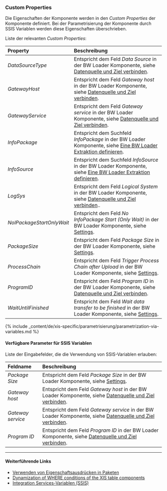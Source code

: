 ### Custom Properties

Die Eigenschaften der Komponente werden in den *Custom Properties* der Komponente definiert.
Bei der Parametrisierung der Komponente durch SSIS Variablen werden diese Eigenschaften überschrieben.

Liste der relevanten *Custom Properties*:

|Property|Beschreibung|
|:----|:----|
| *DataSourceType* | Entspricht dem Feld *Data Source* in der BW Loader Komponente, siehe [Datenquelle und Ziel verbinden](./datenquelle-und-ziel-verbinden). |
| *GatewayHost* | Entspricht dem Feld *Gateway host* in der BW Loader Komponente, siehe [Datenquelle und Ziel verbinden](./datenquelle-und-ziel-verbinden).|
| *GatewayService* | Entspricht dem Feld *Gateway service* in der BW Loader Komponente, siehe [Datenquelle und Ziel verbinden](./datenquelle-und-ziel-verbinden).|
| *InfoPackage* | Entspricht dem Suchfeld *InfoPackage* in der BW Loader Komponente, siehe [Eine BW Loader Extraktion definieren](./infopackages-suchen).|
| *InfoSource* | Entspricht dem Suchfeld *InfoSource* in der BW Loader Komponente, siehe [Eine BW Loader Extraktion definieren](./infopackages-suchen).|
| *LogSys* | Entspricht dem Feld *Logical System* in der BW Loader Komponente, siehe [Datenquelle und Ziel verbinden](./datenquelle-und-ziel-verbinden)..|
| *NolPackageStartOnlyWait* | Entspricht dem Feld *No InfoPackage Start (Only Wait)* in der BW Loader Komponente, siehe [Settings](./bw-loader-settings).|
| *PackageSize* | Entspricht dem Feld *Package Size* in der BW Loader Komponente, siehe [Settings](./bw-loader-settings#general).|
| *ProcessChain* | Entspricht dem Feld *Trigger Process Chain after Upload* in der BW Loader Komponente, siehe [Settings](./bw-loader-settings#general).|
| *ProgramID* | Entspricht dem Feld *Program ID* in der BW Loader Komponente, siehe [Datenquelle und Ziel verbinden](./datenquelle-und-ziel-verbinden). |
| *WaitUntilFinished* | Entspricht dem Feld *Wait data transfer to be finished* in der BW Loader Komponente, siehe [Settings](./bw-loader-settings#general). |


{% include _content/de/xis-specific/parametrisierung/parametrization-via-variables.md  %}

#### Verfügbare Parameter für SSIS Variablen

Liste der Eingabefelder, die die Verwendung von SSIS-Variablen erlauben:

|Feldname|Beschreibung|
|:----|:----|
| *Package Size* | Entspricht dem Feld *Package Size* in der BW Loader Komponente, siehe [Settings](./bw-loader-settings#general).|
| *Gateway host* | Entspricht dem Feld *Gateway host* in der BW Loader Komponente, siehe [Datenquelle und Ziel verbinden](./datenquelle-und-ziel-verbinden). |
| *Gateway service* | Entspricht dem Feld *Gateway service* in der BW Loader Komponente, siehe [Datenquelle und Ziel verbinden](./datenquelle-und-ziel-verbinden).|
| *Program ID* | Entspricht dem Feld *Program ID* in der BW Loader Komponente, siehe [Datenquelle und Ziel verbinden](./datenquelle-und-ziel-verbinden).|



****
#### Weiterführende Links
- [Verwenden von Eigenschaftsausdrücken in Paketen](https://docs.microsoft.com/de-de/sql/integration-services/expressions/use-property-expressions-in-packages?view=sql-server-ver15)
- [Dynamization of WHERE conditions of the XIS table components](https://kb.theobald-software.com/xtract-is/Dynamization-of-WHERE-conditions-of-the-XIS-table-components)
- [Integration Services-Variablen (SSIS)](https://docs.microsoft.com/de-de/sql/integration-services/integration-services-ssis-variables?view=sql-server-ver15)
